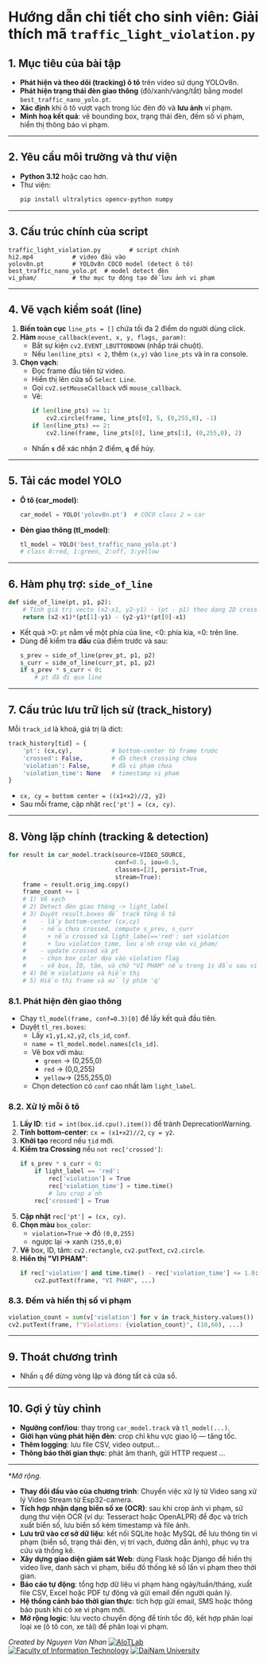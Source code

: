# Hướng dẫn chi tiết cho sinh viên: Giải thích mã `traffic_light_violation.py`

## 1. Mục tiêu của bài tập

- **Phát hiện và theo dõi (tracking) ô tô** trên video sử dụng YOLOv8n.
- **Phát hiện trạng thái đèn giao thông** (đỏ/xanh/vàng/tắt) bằng model `best_traffic_nano_yolo.pt`.
- **Xác định** khi ô tô vượt vạch trong lúc đèn đỏ và **lưu ảnh** vi phạm.
- **Minh hoạ kết quả**: vẽ bounding box, trạng thái đèn, đếm số vi phạm, hiển thị thông báo vi phạm.

---

## 2. Yêu cầu môi trường và thư viện

- **Python 3.12** hoặc cao hơn.
- Thư viện:
  ```bash
  pip install ultralytics opencv-python numpy
  ```

---

## 3. Cấu trúc chính của script

```text
traffic_light_violation.py        # script chính
hi2.mp4           # video đầu vào
yolov8n.pt        # YOLOv8n COCO model (detect ô tô)
best_traffic_nano_yolo.pt  # model detect đèn
vi_pham/          # thư mục tự động tạo để lưu ảnh vi phạm
```

---

## 4. Vẽ vạch kiểm soát (line)

1. **Biến toàn cục** `line_pts = []` chứa tối đa 2 điểm do người dùng click.
2. **Hàm** `mouse_callback(event, x, y, flags, param)`:
   - Bắt sự kiện `cv2.EVENT_LBUTTONDOWN` (nhấp trái chuột).
   - Nếu `len(line_pts) < 2`, thêm `(x,y)` vào `line_pts` và in ra console.
3. **Chọn vạch**:
   - Đọc frame đầu tiên từ video.
   - Hiển thị lên cửa sổ `Select Line`.
   - Gọi `cv2.setMouseCallback` với `mouse_callback`.
   - Vẽ:
     ```python
     if len(line_pts) >= 1:
         cv2.circle(frame, line_pts[0], 5, (0,255,0), -1)
     if len(line_pts) == 2:
         cv2.line(frame, line_pts[0], line_pts[1], (0,255,0), 2)
     ```
   - Nhấn **`s`** để xác nhận 2 điểm, **`q`** để hủy.

---

## 5. Tải các model YOLO

- **Ô tô (car\_model)**:
  ```python
  car_model = YOLO('yolov8n.pt')  # COCO class 2 = car
  ```
- **Đèn giao thông (tl\_model)**:
  ```python
  tl_model = YOLO('best_traffic_nano_yolo.pt')
  # class 0:red, 1:green, 2:off, 3:yellow
  ```

---

## 6. Hàm phụ trợ: `side_of_line`

```python
def side_of_line(pt, p1, p2):
    # Tính giá trị vecto (x2-x1, y2-y1) ⋅ (pt - p1) theo dạng 2D cross
    return (x2-x1)*(pt[1]-y1) - (y2-y1)*(pt[0]-x1)
```

- Kết quả >0: `pt` nằm về một phía của line, <0: phía kia, =0: trên line.
- Dùng để kiểm tra **dấu** của điểm trước và sau:
  ```python
  s_prev = side_of_line(prev_pt, p1, p2)
  s_curr = side_of_line(curr_pt, p1, p2)
  if s_prev * s_curr < 0:
      # pt đã đi qua line
  ```

---

## 7. Cấu trúc lưu trữ lịch sử (track\_history)

Mỗi `track_id` là khoá, giá trị là dict:

```python
track_history[tid] = {
    'pt': (cx,cy),           # bottom-center từ frame trước
    'crossed': False,        # đã check crossing chưa
    'violation': False,      # đã vi phạm chưa
    'violation_time': None   # timestamp vi phạm
}
```

- `cx, cy = bottom center = ((x1+x2)//2, y2)`
- Sau mỗi frame, cập nhật `rec['pt'] = (cx, cy)`.

---

## 8. Vòng lặp chính (tracking & detection)

```python
for result in car_model.track(source=VIDEO_SOURCE,
                              conf=0.5, iou=0.5,
                              classes=[2], persist=True,
                              stream=True):
    frame = result.orig_img.copy()
    frame_count += 1
    # 1) Vẽ vạch
    # 2) Detect đèn giao thông -> light_label
    # 3) Duyệt result.boxes để track từng ô tô
    #    - lấy bottom-center (cx,cy)
    #    - nếu chưa crossed, compute s_prev, s_curr
    #      + nếu crossed và light_label=='red': set violation
    #      + lưu violation_time, lưu ảnh crop vào vi_pham/
    #    - update crossed và pt
    #    - chọn box_color dựa vào violation flag
    #    - vẽ box, ID, tâm, và chữ "VI PHAM" nếu trong 1s đầu sau vi phạm
    # 4) Đếm violations và hiển thị
    # 5) Hiển thị frame và xử lý phím 'q'
```

### 8.1. Phát hiện đèn giao thông

- Chạy `tl_model(frame, conf=0.3)[0]` để lấy kết quả đầu tiên.
- Duyệt `tl_res.boxes`:
  - Lấy `x1,y1,x2,y2`, `cls_id`, `conf`.
  - `name = tl_model.model.names[cls_id]`.
  - Vẽ box với màu:
    - `green` → (0,255,0)
    - `red`   → (0,0,255)
    - `yellow`→ (255,255,0)
  - Chọn detection có `conf` cao nhất làm `light_label`.

### 8.2. Xử lý mỗi ô tô

1. **Lấy ID**: `tid = int(box.id.cpu().item())` để tránh DeprecationWarning.
2. **Tính bottom-center**: `cx = (x1+x2)//2`, `cy = y2`.
3. **Khởi tạo** record nếu `tid` mới.
4. **Kiểm tra Crossing** nếu `not rec['crossed']`:
   ```python
   if s_prev * s_curr < 0:
       if light_label == 'red':
           rec['violation'] = True
           rec['violation_time'] = time.time()
           # lưu crop ảnh
       rec['crossed'] = True
   ```
5. **Cập nhật** `rec['pt'] = (cx, cy)`.
6. **Chọn màu** `box_color`:
   - `violation=True` → đỏ `(0,0,255)`
   - ngược lại → xanh `(255,0,0)`
7. **Vẽ** box, ID, tâm: `cv2.rectangle`, `cv2.putText`, `cv2.circle`.
8. **Hiển thị "VI PHAM"**:
   ```python
   if rec['violation'] and time.time() - rec['violation_time'] <= 1.0:
       cv2.putText(frame, "VI PHAM", ...)
   ```

### 8.3. Đếm và hiển thị số vi phạm

```python
violation_count = sum(v['violation'] for v in track_history.values())
cv2.putText(frame, f"Violations: {violation_count}", (10,60), ...)
```

---

## 9. Thoát chương trình

- Nhấn `q` để dừng vòng lặp và đóng tất cả cửa sổ.

---

## 10. Gợi ý tùy chỉnh

- **Ngưỡng conf/iou**: thay trong `car_model.track` và `tl_model(...)`.
- **Giới hạn vùng phát hiện đèn**: crop chỉ khu vực giao lộ — tăng tốc.
- **Thêm logging**: lưu file CSV, video output…
- **Thông báo thời gian thực**: phát âm thanh, gửi HTTP request …

---

**Mở rộng.*
- **Thay đổi đầu vào của chương trình**: Chuyển việc xử lý từ Video sang xử lý Video Stream từ Esp32-camera. 
- **Tích hợp nhận dạng biển số xe (OCR)**: sau khi crop ảnh vi phạm, sử dụng thư viện OCR (ví dụ: Tesseract hoặc OpenALPR) để đọc và trích xuất biển số, lưu biển số kèm timestamp và file ảnh.
- **Lưu trữ vào cơ sở dữ liệu**: kết nối SQLite hoặc MySQL để lưu thông tin vi phạm (biển số, trạng thái đèn, vị trí vạch, đường dẫn ảnh), phục vụ tra cứu và thống kê.
- **Xây dựng giao diện giám sát Web**: dùng Flask hoặc Django để hiển thị video live, danh sách vi phạm, biểu đồ thống kê số lần vi phạm theo thời gian.
- **Báo cáo tự động**: tổng hợp dữ liệu vi phạm hàng ngày/tuần/tháng, xuất file CSV, Excel hoặc PDF tự động và gửi email đến người quản lý.
- **Hệ thống cảnh báo thời gian thực**: tích hợp gửi email, SMS hoặc thông báo push khi có xe vi phạm mới.
- **Mở rộng logic**: lưu vecto chuyển động để tính tốc độ, kết hợp phân loại loại xe (ô tô con, xe tải) để phân loại vi phạm.

*Created by Nguyen Van Nhan*
[![AIoTLab](https://img.shields.io/badge/AIoTLab-green?style=for-the-badge)](https://www.facebook.com/DNUAIoTLab)
[![Faculty of Information Technology](https://img.shields.io/badge/Faculty%20of%20Information%20Technology-blue?style=for-the-badge)](https://dainam.edu.vn/vi/khoa-cong-nghe-thong-tin)
[![DaiNam University](https://img.shields.io/badge/DaiNam%20University-orange?style=for-the-badge)](https://dainam.edu.vn)
